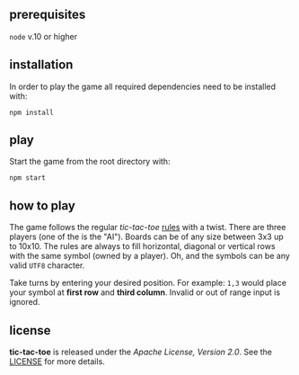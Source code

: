 ## prerequisites


`node` v.10 or higher

## installation

In order to play the game all required dependencies need to be installed with:

`npm install`


## play

Start the game from the root directory with:

`npm start`


## how to play

The game follows the regular _tic-tac-toe_
[rules](https://en.wikipedia.org/wiki/Tic-tac-toe) with a twist. There are
three players (one of the is the "AI"). Boards can be of any size between 3x3
up to 10x10. The rules are always to fill horizontal, diagonal or vertical rows
with the same symbol (owned by a player). Oh, and the symbols can be any valid
`UTF8` character.

Take turns by entering your desired position. For example: `1,3` would place
your symbol at __first row__ and __third column__. Invalid or out of range
input is ignored.

## license

**tic-tac-toe** is released under the _Apache License, Version 2.0_. See the
[LICENSE](./LICENSE) for more details.
